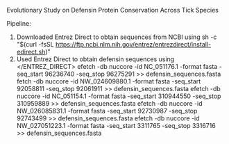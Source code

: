Evolutionary Study on Defensin Protein Conservation Across Tick Species

Pipeline:
1. Downloaded Entrez Direct to obtain sequences from NCBI using sh -c "$(curl -fsSL https://ftp.ncbi.nlm.nih.gov/entrez/entrezdirect/install-edirect.sh)"
2. Used Entrez Direct to obtain defensin sequences using
   </ENTREZ_DIRECT>
   efetch -db nuccore -id NC_051176.1 -format fasta -seq_start 96236740 -seq_stop 96275291 >> defensin_sequences.fasta
   fetch -db nuccore -id NW_024609880.1 -format fasta -seq_start 92058811 -seq_stop 92061911 >> defensin_sequences.fasta
   efetch -db nuccore -id NC_051154.1 -format fasta -seq_start 310944550 -seq_stop 310959889 >> defensin_sequences.fasta
   efetch -db nuccore -id NW_026085831.1 -format fasta -seq_start 92730987 -seq_stop 92743499 >> defensin_sequences.fasta
   efetch -db nuccore -id NW_027051223.1 -format fasta -seq_start 3311765 -seq_stop 3316716 >> defensin_sequences.fasta
